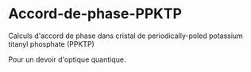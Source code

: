 # Accord-de-phase-PPKTP
Calculs d'accord de phase dans cristal de periodically-poled potassium titanyl phosphate (PPKTP)

Pour un devoir d'optique quantique.
